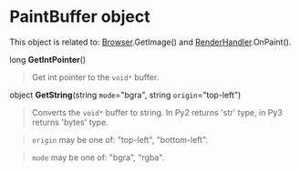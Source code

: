 # PaintBuffer object #

This object is related to: [Browser](Browser.md).GetImage() and [RenderHandler](RenderHandler.md).OnPaint().

long **GetIntPointer**()

> Get int pointer to the `void*` buffer.

object **GetString**(string `mode`="bgra", string `origin`="top-left")

> Converts the `void*` buffer to string. In Py2 returns 'str' type, in Py3 returns 'bytes' type.

> `origin` may be one of: "top-left", "bottom-left".

> `mode` may be one of: "bgra", "rgba".